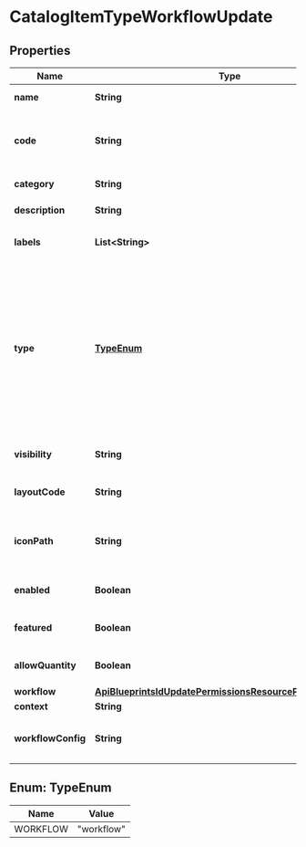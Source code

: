 

# CatalogItemTypeWorkflowUpdate

## Properties

Name | Type | Description | Notes
------------ | ------------- | ------------- | -------------
**name** | **String** | Catalog Item Type name |  [optional]
**code** | **String** | Useful shortcode for provisioning naming schemes and export reference. |  [optional]
**category** | **String** | Catalog Item Type category |  [optional]
**description** | **String** | Catalog Item Type description |  [optional]
**labels** | **List&lt;String&gt;** | Array of label strings, can be used for filtering. |  [optional]
**type** | [**TypeEnum**](#TypeEnum) | Type, &#x60;instance&#x60;, &#x60;blueprint&#x60; or &#x60;workflow&#x60;. This determines whether an Instance or App will be provisioned. Instance types require a config and blueprint requires a blueprint and appSpec, while workflow types requires a workflow and context. |  [optional]
**visibility** | **String** | Visibility - Set to public to allow all tenants |  [optional]
**layoutCode** | **String** | Identifier primarily used for Plugin Catalog Item Types |  [optional]
**iconPath** | **String** | Icon Path, relative location of an icon image, eg. /assets/containers-png/nginx.png. |  [optional]
**enabled** | **Boolean** | Can be used to enable / disable the catalog item type. |  [optional]
**featured** | **Boolean** | Can be used to feature the catalog item type. |  [optional]
**allowQuantity** | **Boolean** | Can users order more than one of this item at a time. |  [optional]
**workflow** | [**ApiBlueprintsIdUpdatePermissionsResourcePermissionSites**](ApiBlueprintsIdUpdatePermissionsResourcePermissionSites.md) |  |  [optional]
**context** | **String** |  |  [optional]
**workflowConfig** | **String** | Configuration object that contains settings for the workflow. |  [optional]



## Enum: TypeEnum

Name | Value
---- | -----
WORKFLOW | &quot;workflow&quot;



